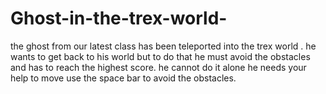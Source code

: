 # Ghost-in-the-trex-world-
the ghost from our latest class has been teleported into the trex world . he wants to get back to his world but to do that he must avoid the obstacles and has to reach the highest score. he cannot do it alone he needs your help to move use the space bar to avoid the obstacles.
